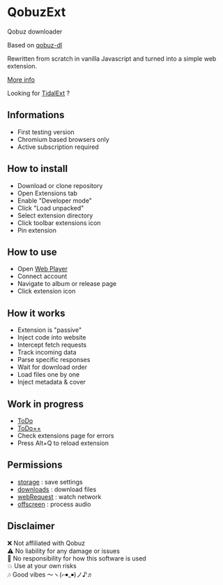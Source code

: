 # QobuzExt

Qobuz downloader  

Based on [qobuz-dl](https://github.com/vitiko98/qobuz-dl)  

Rewritten from scratch in vanilla Javascript and turned into a simple web extension.  

[More info](https://nicopr.fr/goodvibes)  

Looking for [TidalExt](https://github.com/nicopowa/tidalext) ?  

## Informations

- First testing version
- Chromium based browsers only
- Active subscription required

## How to install

- Download or clone repository
- Open Extensions tab
- Enable "Developer mode"
- Click "Load unpacked"
- Select extension directory
- Click toolbar extensions icon
- Pin extension

## How to use

- Open [Web Player](https://play.qobuz.com)
- Connect account
- Navigate to album or release page
- Click extension icon

## How it works

- Extension is "passive"
- Inject code into website
- Intercept fetch requests
- Track incoming data
- Parse specific responses
- Wait for download order
- Load files one by one
- Inject metadata & cover

## Work in progress

- [ToDo](notes.qobuz.md)
- [ToDo++](common/notes.md)
- Check extensions page for errors
- Press Alt+Q to reload extension

## Permissions

- [storage](https://developer.chrome.com/docs/extensions/reference/api/storage) : save settings
- [downloads](https://developer.chrome.com/docs/extensions/reference/api/downloads) : download files
- [webRequest](https://developer.chrome.com/docs/extensions/reference/api/webRequest) : watch network
- [offscreen](https://developer.chrome.com/docs/extensions/reference/api/offscreen) : process audio

## Disclaimer

❌ Not affiliated with Qobuz  
⚠️ No liability for any damage or issues  
🚫 No responsibility for how this software is used  
💥 Use at your own risks  
🎶 Good vibes 〜ヽ(⌐￭_￭)ノ♪♬  